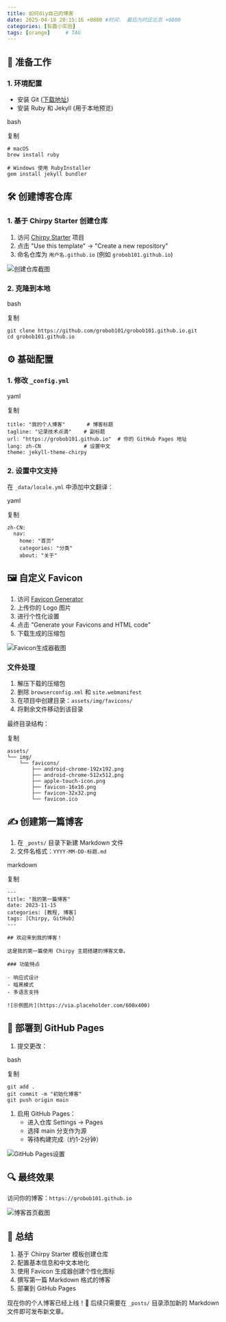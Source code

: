 ```yaml
---
title: 如何diy自己的博客
date: 2025-04-18 20:15:16 +0800 #时间， 最后为时区北京 +0800
categories: [有趣小实验] 
tags: [orange]     # TAG
---
```


## 🚀 准备工作

### 1. 环境配置

- 安装 Git ([下载地址](https://git-scm.com/))
- 安装 Ruby 和 Jekyll (用于本地预览)

bash

复制

```
# macOS
brew install ruby

# Windows 使用 RubyInstaller
gem install jekyll bundler
```

## 🛠️ 创建博客仓库

### 1. 基于 Chirpy Starter 创建仓库

1. 访问 [Chirpy Starter](https://github.com/cotes2020/chirpy-starter) 项目
2. 点击 "Use this template" → "Create a new repository"
3. 命名仓库为 `用户名.github.io` (例如 `grobob101.github.io`)

![创建仓库截图](https://docs.github.com/assets/cb-20363/images/help/repository/create-repository-from-template.png)

### 2. 克隆到本地

bash

复制

```
git clone https://github.com/grobob101/grobob101.github.io.git
cd grobob101.github.io
```

## ⚙️ 基础配置

### 1. 修改 `_config.yml`

yaml

复制

```
title: "我的个人博客"       # 博客标题
tagline: "记录技术点滴"    # 副标题
url: "https://grobob101.github.io"  # 你的 GitHub Pages 地址
lang: zh-CN              # 设置中文
theme: jekyll-theme-chirpy
```

### 2. 设置中文支持

在 `_data/locale.yml` 中添加中文翻译：

yaml

复制

```
zh-CN:
  nav:
    home: "首页"
    categories: "分类"
    about: "关于"
```

## 🖼️ 自定义 Favicon

1. 访问 [Favicon Generator](https://realfavicongenerator.net/)
2. 上传你的 Logo 图片
3. 进行个性化设置
4. 点击 "Generate your Favicons and HTML code"
5. 下载生成的压缩包

![Favicon生成器截图](https://realfavicongenerator.net/img/social-media-card.png)

### 文件处理

1. 解压下载的压缩包
2. 删除 `browserconfig.xml` 和 `site.webmanifest`
3. 在项目中创建目录：`assets/img/favicons/`
4. 将剩余文件移动到该目录

最终目录结构：

复制

```
assets/
└── img/
    └── favicons/
        ├── android-chrome-192x192.png
        ├── android-chrome-512x512.png
        ├── apple-touch-icon.png
        ├── favicon-16x16.png
        ├── favicon-32x32.png
        └── favicon.ico
```

## ✍️ 创建第一篇博客

1. 在 `_posts/` 目录下新建 Markdown 文件
2. 文件名格式：`YYYY-MM-DD-标题.md`

markdown

复制

```
---
title: "我的第一篇博客"
date: 2023-11-15
categories: [教程, 博客]
tags: [Chirpy, GitHub]
---

## 欢迎来到我的博客！

这是我的第一篇使用 Chirpy 主题搭建的博客文章。

### 功能特点

- 响应式设计
- 暗黑模式
- 多语言支持

![示例图片](https://via.placeholder.com/600x400)
```

## 🚀 部署到 GitHub Pages

1. 提交更改：

bash

复制

```
git add .
git commit -m "初始化博客"
git push origin main
```

1. 启用 GitHub Pages：
   - 进入仓库 Settings → Pages
   - 选择 main 分支作为源
   - 等待构建完成（约1-2分钟）

![GitHub Pages设置](https://docs.github.com/assets/cb-29227/images/help/pages/select-publishing-source.png)

## 🔍 最终效果

访问你的博客：`https://grobob101.github.io`

![博客首页截图](https://raw.githubusercontent.com/cotes2020/jekyll-theme-chirpy/master/assets/img/sample/home.png)

## 📝 总结

1. 基于 Chirpy Starter 模板创建仓库
2. 配置基本信息和中文本地化
3. 使用 Favicon 生成器创建个性化图标
4. 撰写第一篇 Markdown 格式的博客
5. 部署到 GitHub Pages

现在你的个人博客已经上线！🎉 后续只需要在 `_posts/` 目录添加新的 Markdown 文件即可发布新文章。
